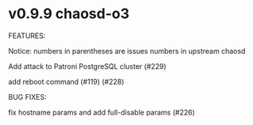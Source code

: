 # v0.9.9 chaosd-o3

FEATURES:

Notice: numbers in parentheses are issues numbers in upstream chaosd

Add attack to Patroni PostgreSQL cluster (#229)

add reboot command (#119) (#228)

BUG FIXES:

fix hostname params and add full-disable params (#226)
